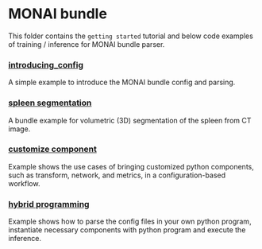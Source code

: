 # MONAI bundle
This folder contains the `getting started` tutorial and below code examples of training / inference for MONAI bundle parser.

### [introducing_config](./introducing_config)
A simple example to introduce the MONAI bundle config and parsing.

### [spleen segmentation](./spleen_segmentation)
A bundle example for volumetric (3D) segmentation of the spleen from CT image.

### [customize component](./custom_component)
Example shows the use cases of bringing customized python components, such as transform, network, and metrics, in a configuration-based workflow.

### [hybrid programming](./hybrid_programming)
Example shows how to parse the config files in your own python program, instantiate necessary components with python program and execute the inference.
